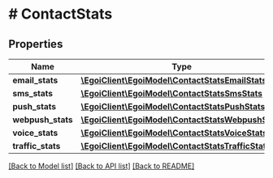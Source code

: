 # # ContactStats

## Properties

Name | Type | Description | Notes
------------ | ------------- | ------------- | -------------
**email_stats** | [**\EgoiClient\EgoiModel\ContactStatsEmailStats**](ContactStatsEmailStats.md) |  | [optional]
**sms_stats** | [**\EgoiClient\EgoiModel\ContactStatsSmsStats**](ContactStatsSmsStats.md) |  | [optional]
**push_stats** | [**\EgoiClient\EgoiModel\ContactStatsPushStats**](ContactStatsPushStats.md) |  | [optional]
**webpush_stats** | [**\EgoiClient\EgoiModel\ContactStatsWebpushStats**](ContactStatsWebpushStats.md) |  | [optional]
**voice_stats** | [**\EgoiClient\EgoiModel\ContactStatsVoiceStats**](ContactStatsVoiceStats.md) |  | [optional]
**traffic_stats** | [**\EgoiClient\EgoiModel\ContactStatsTrafficStats**](ContactStatsTrafficStats.md) |  | [optional]

[[Back to Model list]](../../README.md#models) [[Back to API list]](../../README.md#endpoints) [[Back to README]](../../README.md)
